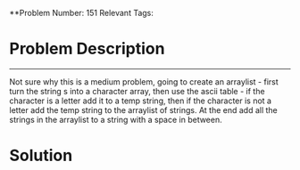 
**Problem Number: 151
Relevant Tags:
<h1> Problem Description </h1>


-----
Not sure why this is a medium problem, going to create an arraylist - first turn the string s into a character array, then use the ascii table - if the character is a letter add it to a temp string, then if the character is not a letter add the temp string to the arraylist of strings. At the end add all the strings in the arraylist to a string with a space in between.

<h1> Solution </h1>
